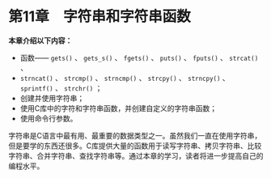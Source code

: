 # 第11章　字符串和字符串函数

**本章介绍以下内容：**

+ 函数—— `gets()` 、 `gets_s()` 、 `fgets()` 、 `puts()` 、 `fputs()` 、 `strcat()` 、
+ `strncat()` 、 `strcmp()` 、 `strncmp()` 、 `strcpy()` 、 `strncpy()` 、 `sprintf()` 、 `strchr()` ；
+ 创建并使用字符串；
+ 使用C库中的字符和字符串函数，并创建自定义的字符串函数；
+ 使用命令行参数。

字符串是C语言中最有用、最重要的数据类型之一。虽然我们一直在使用字符串，但是要学的东西还很多。C库提供大量的函数用于读写字符串、拷贝字符串、比较字符串、合并字符串、查找字符串等。通过本章的学习，读者将进一步提高自己的编程水平。

